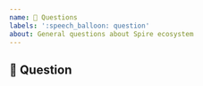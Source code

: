 ```yaml
---
name: 💬 Questions
labels: ':speech_balloon: question'
about: General questions about Spire ecosystem
---
```


## 💬 Question
